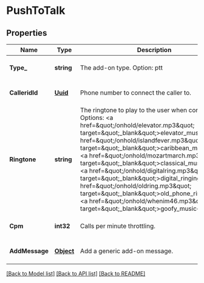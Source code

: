 # PushToTalk

## Properties
Name | Type | Description | Notes
------------ | ------------- | ------------- | -------------
**Type_** | **string** | The add-on type. Option: ptt | [optional] [default to null]
**CalleridId** | [**Uuid**](UUID.md) | Phone number to connect the caller to. | [optional] [default to null]
**Ringtone** | **string** | The ringtone to play to the user when connecting. Options: &lt;a href&#x3D;\&quot;/onhold/elevator.mp3\&quot; target&#x3D;\&quot;_blank\&quot;&gt;elevator_music&lt;/a&gt;, &lt;a href&#x3D;\&quot;/onhold/islandfever.mp3\&quot; target&#x3D;\&quot;_blank\&quot;&gt;caribbean_music&lt;/a&gt;, &lt;a href&#x3D;\&quot;/onhold/mozartmarch.mp3\&quot; target&#x3D;\&quot;_blank\&quot;&gt;classical_music&lt;/a&gt;, &lt;a href&#x3D;\&quot;/onhold/digitalring.mp3\&quot; target&#x3D;\&quot;_blank\&quot;&gt;digital_ringing&lt;/a&gt;, &lt;a href&#x3D;\&quot;/onhold/oldring.mp3\&quot; target&#x3D;\&quot;_blank\&quot;&gt;old_phone_ringing&lt;/a&gt;, &lt;a href&#x3D;\&quot;/onhold/whenim46.mp3\&quot; target&#x3D;\&quot;_blank\&quot;&gt;goofy_music&lt;/a&gt; | [optional] [default to null]
**Cpm** | **int32** | Calls per minute throttling. | [optional] [default to null]
**AddMessage** | [**Object**](object.md) | Add a generic add-on message. | [optional] [default to null]

[[Back to Model list]](../README.md#documentation-for-models) [[Back to API list]](../README.md#documentation-for-api-endpoints) [[Back to README]](../README.md)


